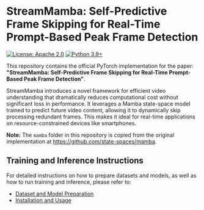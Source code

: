 # StreamMamba: Self-Predictive Frame Skipping for Real-Time Prompt-Based Peak Frame Detection

[![License: Apache 2.0](https://img.shields.io/badge/License-Apache%202.0-blue.svg)](https://opensource.org/licenses/Apache-2.0)
[![Python 3.9+](https://img.shields.io/badge/python-3.9+-blue.svg)](https://www.python.org/downloads/release/python-390/)

This repository contains the official PyTorch implementation for the paper: **"StreamMamba: Self-Predictive Frame Skipping for Real-Time Prompt-Based Peak Frame Detection"**.

StreamMamba introduces a novel framework for efficient video understanding that dramatically reduces computational cost without significant loss in performance. It leverages a Mamba state-space model trained to predict future video content, allowing it to dynamically skip processing redundant frames. This makes it ideal for real-time applications on resource-constrained devices like smartphones.

**Note:** The `mamba` folder in this repository is copied from the original implementation at https://github.com/state-spaces/mamba.

## Training and Inference Instructions

For detailed instructions on how to prepare datasets and models, as well as how to run training and inference, please refer to:

- [Dataset and Model Preparation](src/DATASET_MODELS.md)
- [Installation and Usage](src/README.md)
